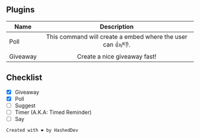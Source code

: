 ## Plugins
| Name | Description |
| --------------- |:---------------:|
| Poll | This command will create a embed where the user can 👍/👎. |
| Giveaway | Create a nice giveaway fast! |

## Checklist
- [x] Giveaway
- [x] Poll
- [ ] Suggest
- [ ] Timer (A.K.A: Timed Reminder)
- [ ] Say

`Created with ❤️ by HashedDev`
